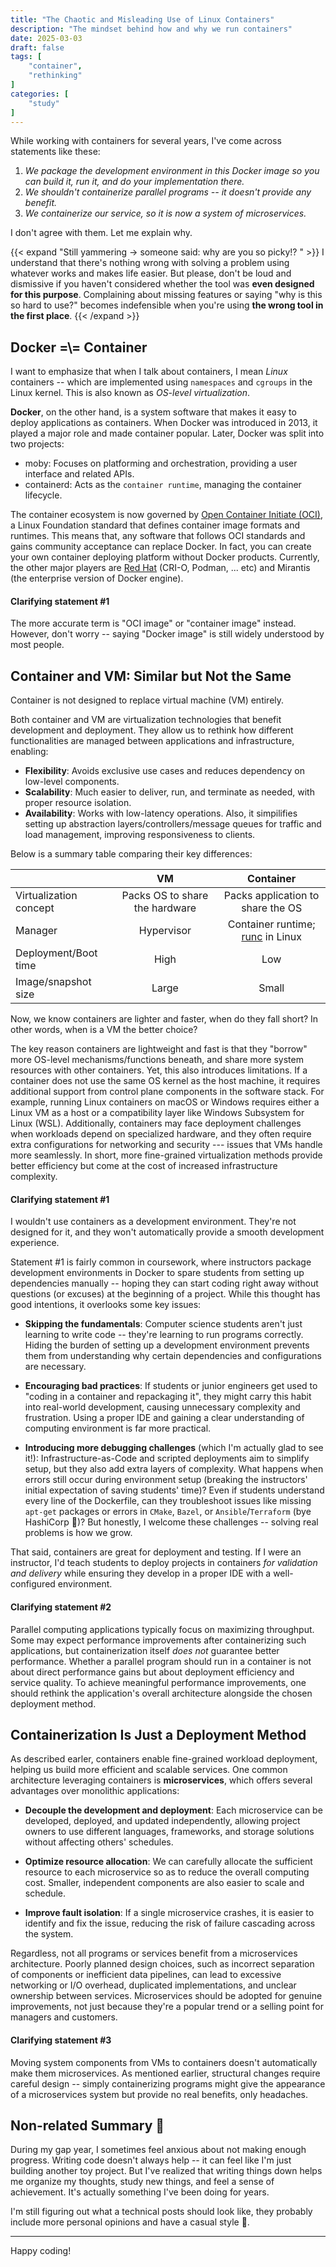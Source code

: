 ```yaml
---
title: "The Chaotic and Misleading Use of Linux Containers"
description: "The mindset behind how and why we run containers"
date: 2025-03-03
draft: false
tags: [
    "container",
    "rethinking"
]
categories: [
    "study"
]
---
```


While working with containers for several years, I've come across statements like these:

1. *We package the development environment in this Docker image so you can build it, run it, and do your implementation there.*
2. *We shouldn't containerize parallel programs -- it doesn't provide any benefit.*
3. *We containerize our service, so it is now a system of microservices.*

I don't agree with them. Let me explain why. 

{{< expand "Still yammering -> someone said: why are you so picky!? " >}}
I understand that there's nothing wrong with solving a problem using whatever works and makes life easier. 
But please, don't be loud and dismissive if you haven't considered 
whether the tool was **even designed for this purpose**. 
Complaining about missing features or saying "why is this so hard to use?" 
becomes indefensible when you're using **the wrong tool in the first place**.
{{< /expand >}}

## Docker =\\= Container

I want to emphasize that when I talk about containers, 
I mean *Linux* containers -- which are implemented using `namespaces` and `cgroups` in the Linux kernel. 
This is also known as *OS-level virtualization*.

**Docker**, on the other hand, is a system software that makes it easy to deploy applications as containers. 
When Docker was introduced in 2013, it played a major role and made container popular. 
Later, Docker was split into two projects:
* moby: Focuses on platforming and orchestration, providing a user interface and related APIs.
* containerd: Acts as the `container runtime`, managing the container lifecycle.

The container ecosystem is now governed by [Open Container Initiate (OCI)](https://opencontainers.org), 
a Linux Foundation standard that defines container image formats and runtimes. 
This means that, any software that follows OCI standards and gains community acceptance can replace Docker.
In fact, you can create your own container deploying platform without Docker products.
Currently, the other major players are [Red Hat](https://github.com/containers) (CRI-O, Podman, ... etc) and
Mirantis (the enterprise version of Docker engine).

#### Clarifying statement #1

The more accurate term is "OCI image" or "container image" instead. 
However, don't worry -- saying "Docker image" is still widely understood by most people.

## Container and VM: Similar but Not the Same

Container is not designed to replace virtual machine (VM) entirely.
 
Both container and VM are virtualization technologies that
benefit development and deployment.
They allow us to rethink how different functionalities are managed between 
applications and infrastructure, enabling:
* **Flexibility**: Avoids exclusive use cases and reduces dependency on low-level components.
* **Scalability**: Much easier to deliver, run, and terminate as needed, with proper resource isolation.
* **Availability**: Works with low-latency operations. 
Also, it simpilifies setting up abstraction layers/controllers/message queues for traffic and load management, 
improving responsiveness to clients.

Below is a summary table comparing their key differences:

| | **VM** | **Container** |
|:----|:----:|:----:| 
|Virtualization concept| Packs OS to share the hardware | Packs application to share the OS |
|Manager | Hypervisor | Container runtime; [runc](https://github.com/opencontainers/runc) in Linux|
|Deployment/Boot time| High | Low |
|Image/snapshot size | Large | Small |

Now, we know containers are lighter and faster, 
when do they fall short? In other words, when is a VM the better choice?

The key reason containers are lightweight and fast is that 
they "borrow" more OS-level mechanisms/functions beneath, and share more system resources with other containers. 
Yet, this also introduces limitations. 
If a container does not use the same OS kernel as the host machine, 
it requires additional support from control plane components in the software stack.
For example, running Linux containers on macOS or Windows requires 
either a Linux VM as a host or a compatibility layer like Windows Subsystem for Linux (WSL). 
Additionally, containers may face deployment challenges when workloads depend on specialized hardware, 
and they often require extra configurations for networking and security --- issues that VMs handle more seamlessly.
In short, more fine-grained virtualization methods provide better efficiency 
but come at the cost of increased infrastructure complexity.

#### Clarifying statement #1

I wouldn't use containers as a development environment. 
They're not designed for it, and they won't automatically provide a smooth development experience.

Statement #1 is fairly common in coursework, 
where instructors package development environments in Docker to spare students from setting up dependencies 
manually -- hoping they can start coding right away without questions (or excuses) at the beginning of a project.
While this thought has good intentions, it overlooks some key issues:

* **Skipping the fundamentals**: 
Computer science students aren't just learning to write code -- 
they're learning to run programs correctly. 
Hiding the burden of setting up a development environment prevents them 
from understanding why certain dependencies and configurations are necessary.

* **Encouraging bad practices**: 
If students or junior engineers get used to "coding in a container and repackaging it", 
they might carry this habit into real-world development, causing unnecessary complexity and frustration. 
Using a proper IDE and gaining a clear understanding of computing environment is far more practical.

* **Introducing more debugging challenges** (which I'm actually glad to see it!): 
Infrastructure-as-Code and scripted deployments aim to simplify setup, 
but they also add extra layers of complexity. 
What happens when errors still occur during environment setup 
(breaking the instructors' initial expectation of saving students' time)?
Even if students understand every line of the Dockerfile, 
can they troubleshoot issues like missing `apt-get` packages or errors in 
`CMake`, `Bazel`, or `Ansible`/`Terraform` (bye HashiCorp 🥲)? 
But honestly, I welcome these challenges -- solving real problems is how we grow.

That said, containers are great for deployment and testing. 
If I were an instructor, I'd teach students to deploy projects in containers 
*for validation and delivery*
while ensuring they develop in a proper IDE with a well-configured environment.

#### Clarifying statement #2

Parallel computing applications typically focus on maximizing throughput. 
Some may expect performance improvements after containerizing such applications, 
but containerization itself *does not* guarantee better performance. 
Whether a parallel program should run in a container is not about direct performance gains 
but about deployment efficiency and service quality. 
To achieve meaningful performance improvements, 
one should rethink the application's overall architecture alongside the chosen deployment method.


## Containerization Is Just a Deployment Method

As described earler, containers enable fine-grained workload deployment,
helping us build more efficient and scalable services.
One common architecture leveraging containers is **microservices**,
which offers several advantages over monolithic applications: 

* **Decouple the development and deployment**: 
Each microservice can be developed, deployed, and updated independently, 
allowing project owners to use different languages, frameworks, and storage solutions 
without affecting others' schedules.

* **Optimize resource allocation**: 
We can carefully allocate the sufficient resource to each microservice so as to
reduce the overall computing cost. 
Smaller, independent components are also easier to scale and schedule.

* **Improve fault isolation**: 
If a single microservice crashes, 
it is easier to identify and fix the issue, reducing the risk of failure cascading across the system.

Regardless, not all programs or services benefit from a microservices architecture. 
Poorly planned design choices, 
such as incorrect separation of components or inefficient data pipelines, 
can lead to excessive networking or I/O overhead, duplicated implementations, 
and unclear ownership between services. 
Microservices should be adopted for genuine improvements, 
not just because they're a popular trend or a selling point for managers and customers.

#### Clarifying statement #3

Moving system components from VMs to containers doesn't automatically make them microservices. 
As mentioned earlier, structural changes require careful design -- 
simply containerizing programs might give the appearance of a microservices system 
but provide no real benefits, only headaches.


## Non-related Summary 🤪 

During my gap year, I sometimes feel anxious about not making enough progress.
Writing code doesn't always help -- it can feel like I'm just building another toy project.
But I've realized that writing things down helps me organize my thoughts, study new things, 
and feel a sense of achievement. 
It's actually something I've been doing for years.

I'm still figuring out what a technical posts should look like, 
they probably include more personal opinions and have a casual style 🤔.

---

Happy coding!

